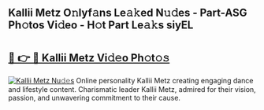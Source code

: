 ## Kallii Metz O𝚗lyf𝚊ns Le𝚊𝚔ed N𝚞𝚍es - Part-ASG Ph𝚘tos Vi𝚍eo - H𝚘t Part Le𝚊𝚔s siyEL

# <h2><a href="http://hf5b7nz.feru.top/?c=Kallii+Metz">🔗 👉 🔴 Kallii Metz Vi𝚍𝚎o Ph𝚘t𝚘𝚜</a></h2>

[![Kallii Metz Nu𝚍𝚎s](https://i.imgur.com/0TWrTi3.gif)](http://hf5b7nz.feru.top/?c=Kallii+Metz)
Online personality Kallii Metz creating engaging dance and lifestyle content. Charismatic leader Kallii Metz, admired for their vision, passion, and unwavering commitment to their cause. 

